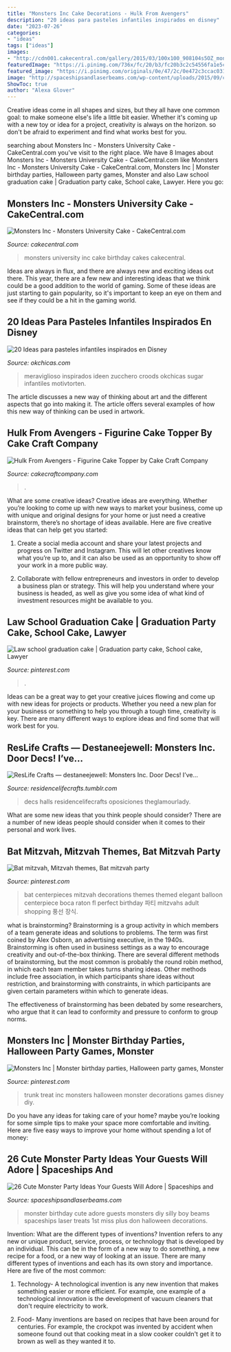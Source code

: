 ```yaml
---
title: "Monsters Inc Cake Decorations - Hulk From Avengers"
description: "20 ideas para pasteles infantiles inspirados en disney"
date: "2023-07-26"
categories:
- "ideas"
tags: ["ideas"]
images:
- "http://cdn001.cakecentral.com/gallery/2015/03/100x100_908104s5OZ_monsters-inc-monsters-university-cake.jpg"
featuredImage: "https://i.pinimg.com/736x/fc/20/b3/fc20b3c2c54556fa1e5ce1c51dcf32ef--trunk-or-treat-monsters-inc.jpg"
featured_image: "https://i.pinimg.com/originals/0e/47/2c/0e472c3ccac0315f8a20fdbf4a56eced.jpg"
image: "http://spaceshipsandlaserbeams.com/wp-content/uploads/2015/09/cute-monster-party-ideas.jpg"
ShowToc: true
author: "Alexa Glover"
---
```



Creative ideas come in all shapes and sizes, but they all have one common goal: to make someone else's life a little bit easier. Whether it's coming up with a new toy or idea for a project, creativity is always on the horizon. so don't be afraid to experiment and find what works best for you.

	

		
searching about Monsters Inc - Monsters University Cake - CakeCentral.com you've visit to the right place. We have 8 Images about Monsters Inc - Monsters University Cake - CakeCentral.com like Monsters Inc - Monsters University Cake - CakeCentral.com, Monsters Inc | Monster birthday parties, Halloween party games, Monster and also Law school graduation cake | Graduation party cake, School cake, Lawyer. Here you go:
		
    
## Monsters Inc - Monsters University Cake - CakeCentral.com

<img loading=lazy src="http://cdn001.cakecentral.com/gallery/2015/03/100x100_908104s5OZ_monsters-inc-monsters-university-cake.jpg" onerror="this.onerror=null;this.src='https://tse4.mm.bing.net/th?id=OIP.JF__DeTpxrlP6FUYLawtIQHaLE&amp;pid=15.1';" alt="Monsters Inc - Monsters University Cake - CakeCentral.com">

_Source: cakecentral.com_

>monsters university inc cake birthday cakes cakecentral. 

	

Ideas are always in flux, and there are always new and exciting ideas out there. This year, there are a few new and interesting ideas that we think could be a good addition to the world of gaming. Some of these ideas are just starting to gain popularity, so it's important to keep an eye on them and see if they could be a hit in the gaming world.

    
## 20 Ideas Para Pasteles Infantiles Inspirados En Disney

<img loading=lazy src="http://www.okchicas.com/wp-content/uploads/2015/12/20-deliciosas-ideas-de-pasteles-de-Disney-7-2.jpg" onerror="this.onerror=null;this.src='https://tse2.mm.bing.net/th?id=OIP.wWod8-1a4S1jF64e3ZkUvQHaM0&amp;pid=15.1';" alt="20 Ideas para pasteles infantiles inspirados en Disney">

_Source: okchicas.com_

>meraviglioso inspirados ideen zucchero croods okchicas sugar infantiles motivtorten. 

	

The article discusses a new way of thinking about art and the different aspects that go into making it. The article offers several examples of how this new way of thinking can be used in artwork.

    
## Hulk From Avengers - Figurine Cake Topper By Cake Craft Company

<img loading=lazy src="https://www.cakecraftcompany.com/images/hulk-from-avengers-figurine-cake-topper-p8632-33782_image.jpg" onerror="this.onerror=null;this.src='https://tse2.mm.bing.net/th?id=OIP.v8tED7il7VtfsOnrtdtO3QHaHa&amp;pid=15.1';" alt="Hulk From Avengers - Figurine Cake Topper by Cake Craft Company">

_Source: cakecraftcompany.com_

>. 

	

What are some creative ideas?
Creative ideas are everything. Whether you’re looking to come up with new ways to market your business, come up with unique and original designs for your home or just need a creative brainstorm, there’s no shortage of ideas available. Here are five creative ideas that can help get you started:
1. Create a social media account and share your latest projects and progress on Twitter and Instagram. This will let other creatives know what you’re up to, and it can also be used as an opportunity to show off your work in a more public way.

2. Collaborate with fellow entrepreneurs and investors in order to develop a business plan or strategy. This will help you understand where your business is headed, as well as give you some idea of what kind of investment resources might be available to you.


    
## Law School Graduation Cake | Graduation Party Cake, School Cake, Lawyer

<img loading=lazy src="https://i.pinimg.com/736x/b9/7b/88/b97b884b45254efb0eab767f2a4d1ff1.jpg" onerror="this.onerror=null;this.src='https://tse1.mm.bing.net/th?id=OIP.j1mZXCnAgpY1j_tBicsmAgHaIy&amp;pid=15.1';" alt="Law school graduation cake | Graduation party cake, School cake, Lawyer">

_Source: pinterest.com_

>. 

	

Ideas can be a great way to get your creative juices flowing and come up with new ideas for projects or products. Whether you need a new plan for your business or something to help you through a tough time, creativity is key. There are many different ways to explore ideas and find some that will work best for you.

    
## ResLife Crafts — Destaneejewell: Monsters Inc. Door Decs! I’ve...

<img loading=lazy src="https://78.media.tumblr.com/ae02fef3972a47f79ba8693c51d4fb9f/tumblr_mq7b4wzHYy1qkj5xdo1_1280.png" onerror="this.onerror=null;this.src='https://tse3.mm.bing.net/th?id=OIP.MdBU3jez6RnZ-rdK6jNI0QHaFj&amp;pid=15.1';" alt="ResLife Crafts — destaneejewell: Monsters Inc. Door Decs! I’ve...">

_Source: residencelifecrafts.tumblr.com_

>decs halls residencelifecrafts oposiciones theglamourlady. 

	

What are some new ideas that you think people should consider?
There are a number of new ideas people should consider when it comes to their personal and work lives.

    
## Bat Mitzvah, Mitzvah Themes, Bat Mitzvah Party

<img loading=lazy src="https://i.pinimg.com/originals/0e/47/2c/0e472c3ccac0315f8a20fdbf4a56eced.jpg" onerror="this.onerror=null;this.src='https://tse1.mm.bing.net/th?id=OIP.c0Gwbvtu8iaB6dZv87VZWQHaLJ&amp;pid=15.1';" alt="Bat mitzvah, Mitzvah themes, Bat mitzvah party">

_Source: pinterest.com_

>bat centerpieces mitzvah decorations themes themed elegant balloon centerpiece boca raton fl perfect birthday 파티 mitzvahs adult shopping 풍선 장식. 

	

what is brainstorming?
Brainstorming is a group activity in which members of a team generate ideas and solutions to problems. The term was first coined by Alex Osborn, an advertising executive, in the 1940s. Brainstorming is often used in business settings as a way to encourage creativity and out-of-the-box thinking. 
There are several different methods of brainstorming, but the most common is probably the round robin method, in which each team member takes turns sharing ideas. Other methods include free association, in which participants share ideas without restriction, and brainstorming with constraints, in which participants are given certain parameters within which to generate ideas. 

The effectiveness of brainstorming has been debated by some researchers, who argue that it can lead to conformity and pressure to conform to group norms.

    
## Monsters Inc | Monster Birthday Parties, Halloween Party Games, Monster

<img loading=lazy src="https://i.pinimg.com/736x/fc/20/b3/fc20b3c2c54556fa1e5ce1c51dcf32ef--trunk-or-treat-monsters-inc.jpg" onerror="this.onerror=null;this.src='https://tse1.mm.bing.net/th?id=OIP.NVJbElL2NXWkI9hVYfghHAHaJ3&amp;pid=15.1';" alt="Monsters Inc | Monster birthday parties, Halloween party games, Monster">

_Source: pinterest.com_

>trunk treat inc monsters halloween monster decorations games disney diy. 

	

Do you have any ideas for taking care of your home? maybe you’re looking for some simple tips to make your space more comfortable and inviting. Here are five easy ways to improve your home without spending a lot of money:

    
## 26 Cute Monster Party Ideas Your Guests Will Adore | Spaceships And

<img loading=lazy src="http://spaceshipsandlaserbeams.com/wp-content/uploads/2015/09/cute-monster-party-ideas.jpg" onerror="this.onerror=null;this.src='https://tse3.mm.bing.net/th?id=OIP.sZw8AjeO55XIkTkwne2XogHaLH&amp;pid=15.1';" alt="26 Cute Monster Party Ideas Your Guests Will Adore | Spaceships and">

_Source: spaceshipsandlaserbeams.com_

>monster birthday cute adore guests monsters diy silly boy beams spaceships laser treats 1st miss plus don halloween decorations. 

	

Invention: What are the different types of inventions?
Invention refers to any new or unique product, service, process, or technology that is developed by an individual. This can be in the form of a new way to do something, a new recipe for a food, or a new way of looking at an issue. There are many different types of inventions and each has its own story and importance. Here are five of the most common:
1. Technology- A technological invention is any new invention that makes something easier or more efficient. For example, one example of a technological innovation is the development of vacuum cleaners that don't require electricity to work.

2. Food- Many inventions are based on recipes that have been around for centuries. For example, the crockpot was invented by accident when someone found out that cooking meat in a slow cooker couldn't get it to brown as well as they wanted it to.

